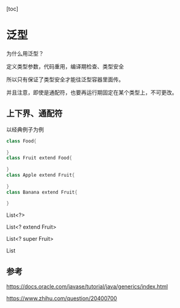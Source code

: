 [toc]

# 泛型

为什么用泛型？

定义类型参数，代码重用，编译期检查、类型安全



所以只有保证了类型安全才能往泛型容器里面传。



并且注意，即使是通配符，也要再运行期固定在某个类型上，不可更改。



## 上下界、通配符



以经典例子为例

```java
class Food{
    
}
class Fruit extend Food{
    
}
class Apple extend Fruit{
    
}
class Banana extend Fruit{
    
}
```



List<?>



List<? extend Fruit>

List<? super Fruit>

List<Banana>





## 参考

https://docs.oracle.com/javase/tutorial/java/generics/index.html

https://www.zhihu.com/question/20400700